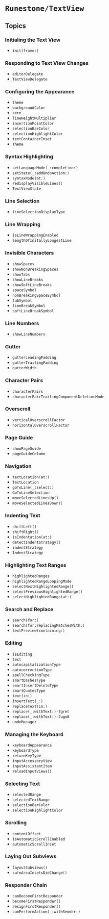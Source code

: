 # ``Runestone/TextView``

## Topics

### Initialing the Text View

- ``init(frame:)``

### Responding to Text View Changes

- ``editorDelegate``
- ``TextViewDelegate``

### Configuring the Appearance

- ``theme``
- ``backgroundColor``
- ``kern``
- ``lineHeightMultiplier``
- ``insertionPointColor``
- ``selectionBarColor``
- ``selectionHighlightColor``
- ``textContainerInset``
- ``Theme``

### Syntax Highlighting

- ``setLanguageMode(_:completion:)``
- ``setState(_:addUndoAction:)``
- ``syntaxNode(at:)``
- ``redisplayVisibleLines()``
- ``TextViewState``

### Line Selection

- ``lineSelectionDisplayType``

### Line Wrapping

- ``isLineWrappingEnabled``
- ``lengthOfInitallyLongestLine``

### Invisible Characters

- ``showSpaces``
- ``showNonBreakingSpaces``
- ``showTabs``
- ``showLineBreaks``
- ``showSoftLineBreaks``
- ``spaceSymbol``
- ``nonBreakingSpaceSymbol``
- ``tabSymbol``
- ``lineBreakSymbol``
- ``softLineBreakSymbol``

### Line Numbers

- ``showLineNumbers``

### Gutter

- ``gutterLeadingPadding``
- ``gutterTrailingPadding``
- ``gutterWidth``

### Character Pairs

- ``characterPairs``
- ``characterPairTrailingComponentDeletionMode``

### Overscroll

- ``verticalOverscrollFactor``
- ``horizontalOverscrollFactor``

### Page Guide

- ``showPageGuide``
- ``pageGuideColumn``

### Navigation

- ``textLocation(at:)``
- ``TextLocation``
- ``goToLine(_:select:)``
- ``GoToLineSelection``
- ``moveSelectedLinesUp()``
- ``moveSelectedLinesDown()``

### Indenting Text

- ``shiftLeft()``
- ``shiftRight()``
- ``isIndentation(at:)``
- ``detectIndentStrategy()``
- ``indentStrategy``
- ``IndentStrategy``

### Highlighting Text Ranges

- ``highlightedRanges``
- ``highlightedRangeLoopingMode``
- ``selectNextHighlightedRange()``
- ``selectPreviousHighlightedRange()``
- ``selectHighlightedRange(at:)``

### Search and Replace

- ``search(for:)``
- ``search(for:replacingMatchesWith:)``
- ``textPreview(containing:)``

### Editing

- ``isEditing``
- ``text``
- ``autocapitalizationType``
- ``autocorrectionType``
- ``spellCheckingType``
- ``smartDashesType``
- ``smartInsertDeleteType``
- ``smartQuotesType``
- ``text(in:)``
- ``insertText(_:)``
- ``replaceText(in:)``
- ``replace(_:withText:)-7gret``
- ``replace(_:withText:)-7ugo8``
- ``undoManager``

### Managing the Keyboard

- ``keyboardAppearance``
- ``keyboardType``
- ``returnKeyType``
- ``inputAccessoryView``
- ``inputAssistantItem``
- ``reloadInputViews()``

### Selecting Text

- ``selectedRange``
- ``selectedTextRange``
- ``selectionBarColor``
- ``selectionHighlightColor``

### Scrolling

- ``contentOffset``
- ``isAutomaticScrollEnabled``
- ``automaticScrollInset``

### Laying Out Subviews

- ``layoutSubviews()``
- ``safeAreaInsetsDidChange()``

### Responder Chain

- ``canBecomeFirstResponder``
- ``becomeFirstResponder()``
- ``resignFirstResponder()``
- ``canPerformAction(_:withSender:)``

